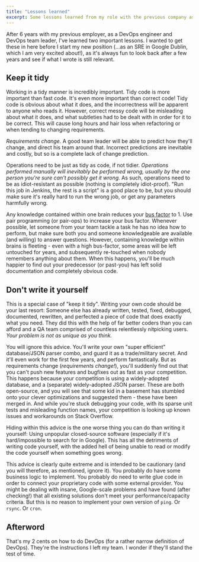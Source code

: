 ```yaml
---
title: "Lessons learned"
excerpt: Some lessons learned from my role with the previous company as a DevOps engineer and team lead. We discuss tidiness and prioritizing using pre-existing code.
---
```


After 6 years with my previous employer, as a DevOps engineer and DevOps team leader, I've learned two important lessons. I wanted to get these in here before I start my new position (...as an SRE in Google Dublin, which I am very excited about!), as it's always fun to look back after a few years and see if what I wrote is still relevant.

Keep it tidy
------------

Working in a tidy manner is incredibly important. Tidy code is more important than fast code. It's even more important than correct code! Tidy code is obvious about what it does, and the incorrectness will be apparent to anyone who reads it. However, correct messy code will be misleading about what it does, and what subtleties had to be dealt with in order for it to be correct. This will cause long hours and hair loss when refactoring or when tending to changing requirements.

*Requirements change.* A good team leader will be able to predict how they'll change, and direct his team around that. Incorrect predictions are inevitable and costly, but so is a complete lack of change prediction.

Operations need to be just as tidy as code, if not tidier. *Operations performed manually will inevitably be performed wrong, usually by the one person you're sure can't possibly get it wrong.* As such, operations need to be as idiot-resistant as possible (nothing is completely idiot-proof). "Run this job in Jenkins, the rest is a script" is a good place to be, but you should make sure it's really hard to run the wrong job, or get any parameters harmfully wrong.

Any knowledge contained within one brain reduces your [bus factor](http://en.wikipedia.org/wiki/Bus_factor) to 1. Use pair programming (or pair-ops) to increase your bus factor. Whenever possible, let someone from your team tackle a task he has no idea how to perform, but make sure both you and someone knowledgeable are available (and willing) to answer questions. However, containing knowledge within brains is fleeting - even with a high bus-factor, some areas will be left untouched for years, and subsequently re-touched when nobody remembers anything about them. When this happens, you'll be much happier to find out your predecessor (or past-you) has left solid documentation and completely obvious code.

Don't write it yourself
-----------------------

This is a special case of "keep it tidy". Writing your own code should be your last resort: Someone else has already written, tested, fixed, debugged, documented, rewritten, and perfected a piece of code that does exactly what you need. They did this with the help of far better coders than you can afford and a QA team comprised of countless relentlessly nitpicking users. *Your problem is not as unique as you think.*

You will ignore this advice. You'll write your own "super efficient" database/JSON parser combo, and guard it as a trade/military secret. And it'll even work for the first few years, and perform fantastically. But as requirements change (*requirements change!*), you'll suddenly find out that you can't push new features and bugfixes out as fast as your competition. This happens because your competition is using a widely-adopted database, and a (separate) widely-adopted JSON parser. These are both open-source, and you will see that some kid in a basement has stumbled onto your clever optimizations and suggested them - these have been merged in. And while you're stuck debugging your code, with its sparse unit tests and misleading function names, your competition is looking up known issues and workarounds on Stack Overflow.

Hiding within this advice is the one worse thing you can do than writing it yourself: Using unpopular closed-source software (especially if it's hard/impossible to search for in Google). This has all the detriments of writing code yourself, with the added hell of being unable to read or modify the code yourself when something goes wrong.

This advice is clearly quite extreme and is intended to be cautionary (and you will therefore, as mentioned, ignore it). You probably do have some business logic to implement. You probably do need to write glue code in order to connect your proprietary code with some external provider. You might be dealing with insane, Google-scale problems and have found (after checking!) that all existing solutions don't meet your performance/capacity criteria. But this is no reason to implement your own version of `ping`. Or `rsync`. Or `cron`.

Afterword
---------

That's my 2 cents on how to do DevOps (for a rather narrow definition of DevOps). They're the instructions I left my team. I wonder if they'll stand the test of time.
